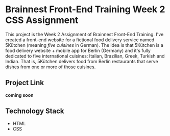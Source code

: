 # Brainnest Front-End Training Week 2 CSS Assignment

This project is the Week 2 Assignment of Brainnest Front-End Training. I've created a front-end website for a fictional food delivery service named 5Kütchen (meaning *five cuisines* in German). The idea is that 5Kütchen is a food delivery website + mobile app for Berlin (Germany) and it's fully dedicated to five international cuisines: Italian, Brazilian, Greek, Turkish and Indian. That is, 5Kütchen delivers food from Berlin restaurants that serve dishes from one or more of those cuisines.

## Project Link

**coming soon**

## Technology Stack

+ HTML
+ CSS
